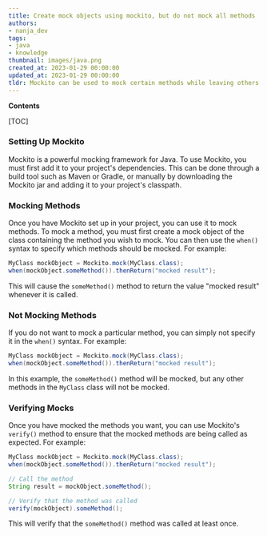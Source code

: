 ```yaml
---
title: Create mock objects using mockito, but do not mock all methods
authors:
- nanja_dev
tags:
- java
- knowledge
thumbnail: images/java.png
created_at: 2023-01-29 00:00:00
updated_at: 2023-01-29 00:00:00
tldr: Mockito can be used to mock certain methods while leaving others intact by selectively applying Mockito`s mock and spy methods.
---
```


**Contents**

[TOC]

### Setting Up Mockito 
Mockito is a powerful mocking framework for Java. To use Mockito, you must first add it to your project's dependencies. This can be done through a build tool such as Maven or Gradle, or manually by downloading the Mockito jar and adding it to your project's classpath.

### Mocking Methods
Once you have Mockito set up in your project, you can use it to mock methods. To mock a method, you must first create a mock object of the class containing the method you wish to mock. You can then use the `when()` syntax to specify which methods should be mocked. For example:

```java
MyClass mockObject = Mockito.mock(MyClass.class);
when(mockObject.someMethod()).thenReturn("mocked result");
```

This will cause the `someMethod()` method to return the value "mocked result" whenever it is called.

### Not Mocking Methods
If you do not want to mock a particular method, you can simply not specify it in the `when()` syntax. For example:

```java
MyClass mockObject = Mockito.mock(MyClass.class);
when(mockObject.someMethod()).thenReturn("mocked result");
```

In this example, the `someMethod()` method will be mocked, but any other methods in the `MyClass` class will not be mocked.

### Verifying Mocks
Once you have mocked the methods you want, you can use Mockito's `verify()` method to ensure that the mocked methods are being called as expected. For example:

```java
MyClass mockObject = Mockito.mock(MyClass.class);
when(mockObject.someMethod()).thenReturn("mocked result");

// Call the method
String result = mockObject.someMethod();

// Verify that the method was called
verify(mockObject).someMethod();
```

This will verify that the `someMethod()` method was called at least once.
